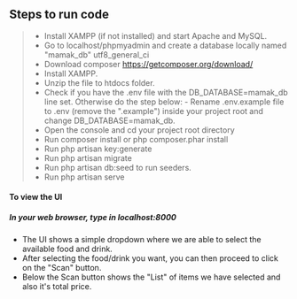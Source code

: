 ## Steps to run code ##

> - Install XAMPP (if not installed) and start Apache and MySQL.
> - Go to localhost/phpmyadmin and create a database locally named "mamak_db" utf8_general_ci
> - Download composer https://getcomposer.org/download/
> - Install XAMPP.
> - Unzip the file to htdocs folder.
> - Check if you have the .env file with the DB_DATABASE=mamak_db line set. Otherwise do the step below:
	- Rename .env.example file to .env (remove the ".example") inside your project root and change DB_DATABASE=mamak_db.
> - Open the console and cd your project root directory
> - Run composer install or php composer.phar install
> - Run php artisan key:generate
> - Run php artisan migrate
> - Run php artisan db:seed to run seeders.
> - Run php artisan serve

#### To view the UI ####
##### In your web browser, type in localhost:8000 ####
- The UI shows a simple dropdown where we are able to select the available food and drink.
- After selecting the food/drink you want, you can then proceed to click on the "Scan" button.
- Below the Scan button shows the "List" of items we have selected and also it's total price.